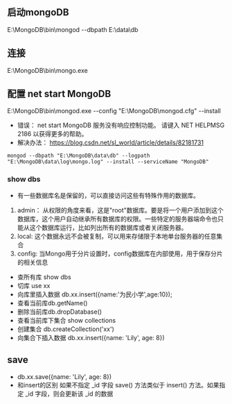 ## 启动mongoDB
E:\MongoDB\bin\mongod --dbpath E:\data\db

## 连接
E:\MongoDB\bin\mongo.exe

## 配置 net start MongoDB
E:\MongoDB\bin\mongod.exe --config "E:\MongoDB\mongod.cfg" --install

- 错误： net start MongoDB 服务没有响应控制功能。  请键入 NET HELPMSG 2186 以获得更多的帮助。
- 解决办法： https://blog.csdn.net/sl_world/article/details/82181731
```
mongod --dbpath "E:\MongoDB\data\db" --logpath "E:\MongoDB\data\log\mongo.log" --install --serviceName "MongoDB"
```

### show dbs
- 有一些数据库名是保留的，可以直接访问这些有特殊作用的数据库。
1. admin： 从权限的角度来看，这是"root"数据库。要是将一个用户添加到这个数据库，这个用户自动继承所有数据库的权限。一些特定的服务器端命令也只能从这个数据库运行，比如列出所有的数据库或者关闭服务器。
2. local: 这个数据永远不会被复制，可以用来存储限于本地单台服务器的任意集合
3. config: 当Mongo用于分片设置时，config数据库在内部使用，用于保存分片的相关信息



- 查所有库 show dbs
- 切库 use xx
- 向库里插入数据 db.xx.insert({name:'为民小学',age:10});
- 查看当前库db.getName()
- 删除当前库db.dropDatabase()
- 查看当前库下集合 show collections
- 创建集合 db.createCollection('xx')
- 向集合下插入数据 db.xx.insert({name: 'Lily', age: 8})

## save
- db.xx.save({name: 'Lily', age: 8})
- 和insert的区别 如果不指定 _id 字段 save() 方法类似于 insert() 方法。如果指定 _id 字段，则会更新该 _id 的数据

